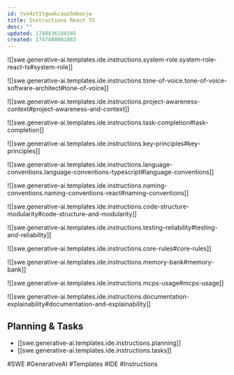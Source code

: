 ```yaml
---
id: tvn4zt1tgwakcauo5mboxjw
title: Instructions React TS
desc: ""
updated: 1748436184345
created: 1747488001083
---
```


![[swe.generative-ai.templates.ide.instructions.system-role.system-role-react-ts#system-role]]

![[swe.generative-ai.templates.ide.instructions.tone-of-voice.tone-of-voice-software-architect#tone-of-voice]]

![[swe.generative-ai.templates.ide.instructions.project-awareness-context#project-awareness-and-context]]

![[swe.generative-ai.templates.ide.instructions.task-completion#task-completion]]

![[swe.generative-ai.templates.ide.instructions.key-principles#key-principles]]

![[swe.generative-ai.templates.ide.instructions.language-conventions.language-conventions-typescript#language-conventions]]

![[swe.generative-ai.templates.ide.instructions.naming-conventions.naming-conventions-react#naming-conventions]]

![[swe.generative-ai.templates.ide.instructions.code-structure-modularity#code-structure-and-modularity]]

![[swe.generative-ai.templates.ide.instructions.testing-reliability#testing-and-reliability]]

![[swe.generative-ai.templates.ide.instructions.core-rules#core-rules]]

![[swe.generative-ai.templates.ide.instructions.memory-bank#memory-bank]]

![[swe.generative-ai.templates.ide.instructions.mcps-usage#mcps-usage]]

![[swe.generative-ai.templates.ide.instructions.documentation-explainability#documentation-and-explainability]]

## Planning & Tasks

- [[swe.generative-ai.templates.ide.instructions.planning]]
- [[swe.generative-ai.templates.ide.instructions.tasks]]

#SWE #GenerativeAI #Templates #IDE #Instructions
